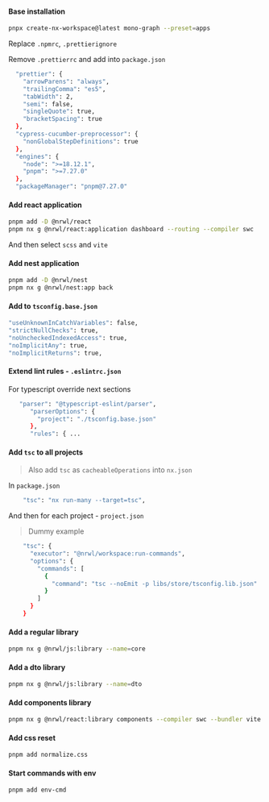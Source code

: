 #### Base installation

```bash
pnpx create-nx-workspace@latest mono-graph --preset=apps
```

Replace `.npmrc`, `.prettierignore`

Remove `.prettierrc` and add into `package.json`

```bash
  "prettier": {
    "arrowParens": "always",
    "trailingComma": "es5",
    "tabWidth": 2,
    "semi": false,
    "singleQuote": true,
    "bracketSpacing": true
  },
  "cypress-cucumber-preprocessor": {
    "nonGlobalStepDefinitions": true
  },
  "engines": {
    "node": ">=18.12.1",
    "pnpm": ">=7.27.0"
  },
  "packageManager": "pnpm@7.27.0"
```

#### Add react application

```bash
pnpm add -D @nrwl/react
pnpm nx g @nrwl/react:application dashboard --routing --compiler swc
```

And then select `scss` and `vite`

#### Add nest application

```bash
pnpm add -D @nrwl/nest
pnpm nx g @nrwl/nest:app back
```

#### Add to `tsconfig.base.json`

```bash
"useUnknownInCatchVariables": false,
"strictNullChecks": true,
"noUncheckedIndexedAccess": true,
"noImplicitAny": true,
"noImplicitReturns": true,
```

#### Extend lint rules - `.eslintrc.json`

For typescript override next sections

```bash
   "parser": "@typescript-eslint/parser",
      "parserOptions": {
        "project": "./tsconfig.base.json"
      },
      "rules": { ...
```

#### Add `tsc` to all projects

> Also add `tsc` as `cacheableOperations` into `nx.json`

In `package.json`

```bash
    "tsc": "nx run-many --target=tsc",
```

And then for each project - `project.json`

> Dummy example

```bash
    "tsc": {
      "executor": "@nrwl/workspace:run-commands",
      "options": {
        "commands": [
          {
            "command": "tsc --noEmit -p libs/store/tsconfig.lib.json"
          }
        ]
      }
    }
```

#### Add a regular library

```bash
pnpm nx g @nrwl/js:library --name=core
```

#### Add a dto library

```bash
pnpm nx g @nrwl/js:library --name=dto
```

#### Add components library

```bash
pnpm nx g @nrwl/react:library components --compiler swc --bundler vite --unitTestRunner jest --buildable
```

#### Add css reset

```bash
pnpm add normalize.css
```

#### Start commands with env

```bash
pnpm add env-cmd
```

